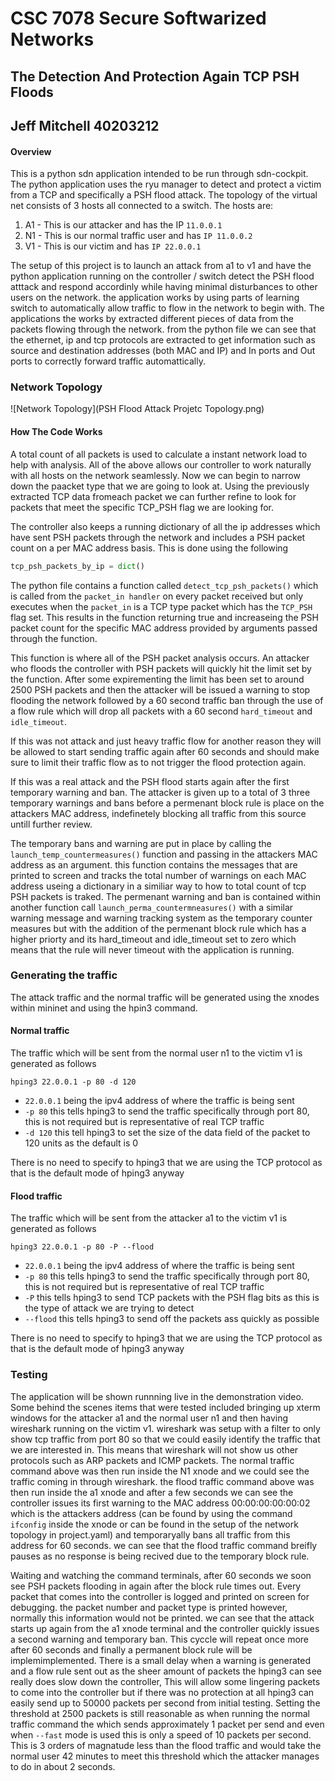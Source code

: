 # CSC 7078 Secure Softwarized Networks
## The Detection And Protection Again TCP PSH Floods
## Jeff Mitchell 40203212

#### Overview

This is a python sdn application intended to be run through sdn-cockpit. The python application uses the ryu manager to detect and protect a victim from a TCP and specifically a PSH flood attack. The topology of the virtual net consists of 3 hosts all connected to a switch. The hosts are:

1. A1 - This is our attacker and has the IP `11.0.0.1`
1. N1 - This is our normal traffic user and has `IP 11.0.0.2`
1. V1 - This is our victim and has `IP 22.0.0.1`

The setup of this project is to launch an attack from a1 to v1 and have the python application running on the controller / switch detect the PSH flood atttack and respond accordinly while having minimal disturbances to other users on the network. the application works by using parts of learning switch to automatically allow traffic to flow in the network to begin with. The applications the works by extracted different pieces of data from the packets flowing through the network. from the python file we can see that the ethernet, ip and tcp protocols are extracted to get information such as source and destination addresses (both MAC and IP) and In ports and Out ports to correctly forward traffic automattically.

### Network Topology

![Network Topology](PSH Flood Attack Projetc Topology.png)

#### How The Code Works

A total count of all packets is used to calculate a instant network load to help with analysis. All of the above allows our controller to work naturally with all hosts on the network seamlessly. Now we can begin to narrow down the paacket type that we are going to look at. Using the previously extracted TCP data fromeach packet we can further refine to look for packets that meet the specific TCP_PSH flag we are looking for.

The controller also keeps a running dictionary of all the ip addresses which have sent PSH packets through the network and includes a PSH packet count on a per MAC address basis. This is done using the following

```python
tcp_psh_packets_by_ip = dict()
```

The python file contains a function called `detect_tcp_psh_packets()` which is called from the `packet_in handler` on every packet received but only executes when the `packet_in` is a TCP type packet which has the `TCP_PSH` flag set. This results in the function returning true and increaseing the PSH packet count for the specific MAC address provided by arguments passed through the function.

This function is where all of the PSH packet analysis occurs. An attacker who floods the controller with PSH packets will quickly hit the limit set by the function. After some expirementing the limit has been set to around 2500 PSH packets and then the attacker will be issued a warning to stop flooding the network followed by a 60 second traffic ban through the use of a flow rule which will drop all packets with a 60 second `hard_timeout` and `idle_timeout`.

If this was not attack and just heavy traffic flow for another reason they will be allowed to start sending traffic again after 60 seconds and should make sure to limit their traffic flow as to not trigger the flood protection again.

If this was a real attack and the PSH flood starts again after the first temporary warning and ban. The attacker is given up to a total of 3 three temporary warnings and bans before a permenant block rule is place on the attackers MAC address, indefinetely blocking all traffic from this source untill further review.

The temporary bans and warning are put in place by calling the `launch_temp_countermeasures()` function and passing in the attackers MAC address as an argument. this function contains the messages that are printed to screen and tracks the total number of warnings on each MAC address useing a dictionary in a similiar way to how to total count of tcp PSH packets is traked. The permenant warning and ban is contained within another function call `launch_perma_countermneasures()` with a similar warning message and warning tracking system as the temporary counter measures but with the addition of the permenant block rule which has a higher priorty and its hard_timeout and idle_timeout set to zero which means that the rule will never timeout with the application is running.


### Generating the traffic

The attack traffic and the normal traffic will be generated using the xnodes within mininet and using the hpin3 command.

#### Normal traffic

The traffic which will be sent from the normal user n1 to the victim v1 is generated as follows

```
hping3 22.0.0.1 -p 80 -d 120
```

- `22.0.0.1` being the ipv4 address of where the traffic is being sent
- `-p 80` this tells hping3 to send the traffic specifically through port 80, this is not required but is representative of real TCP traffic
- `-d 120` this tell hping3 to set the size of the data field of the packet to 120 units as the default is 0

There is no need to specify to hping3 that we are using the TCP protocol as that is the default mode of hping3 anyway

#### Flood traffic

The traffic which will be sent from the attacker a1 to the victim v1 is generated as follows

```
hping3 22.0.0.1 -p 80 -P --flood
```

- `22.0.0.1` being the ipv4 address of where the traffic is being sent
- `-p 80` this tells hping3 to send the traffic specifically through port 80, this is not required but is representative of real TCP traffic
- `-P` this tells hping3 to send TCP packets with the PSH flag bits as this is the type of attack we are trying to detect
- `--flood` this tells hping3 to send off the packets ass quickly as possible

There is no need to specify to hping3 that we are using the TCP protocol as that is the default mode of hping3 anyway

### Testing

The application will be shown runnning live in the demonstration video. Some behind the scenes items that were tested included bringing up xterm windows for the attacker a1 and the normal user n1 and then having wireshark running on the victim v1. wireshark was setup with a filter to only show tcp traffic from port 80 so that we could easily identify the traffic that we are interested in. This means that wireshark will not show us other protocols such as ARP packets and ICMP packets. The normal traffic command above was then run inside the N1 xnode and we could see the traffic coming in through wireshark. the flood traffic command above was then run inside the a1 xnode and after a few seconds we can see the controller issues its first warning to the MAC address 00:00:00:00:00:02 which is the attackers address (can be found by using the command `ifconfig` inside the xnode or can be found in the setup of the network topology in project.yaml) and temporaryally bans all traffic from this address for 60 seconds. we can see that the flood traffic command breifly pauses as no response is being recived due to the temporary block rule.

Waiting and watching the command terminals, after 60 seconds we soon see PSH packets flooding in again after the block rule times out. Every packet that comes into the controller is logged and printed on screen for debugging. the packet number and packet type is printed however, normally this information would not be printed. we can see that the attack starts up again from the a1 xnode terminal and the controller quickly issues a second warning and temporary ban. This cyccle will repeat once more after 60 seconds and finally a permanent block rule will be implemimplemented. There is a small delay when a warning is generated and a flow rule sent out as the sheer amount of packets the hping3 can see really does slow down the controller, This will allow some lingering packets to come into the controller but if there was no protection at all hping3 can easily send up to 50000 packets per second from initial testing. Setting the threshold at 2500 packets is still reasonable as when running the normal traffic command the which sends approximately 1 packet per send and even when `--fast` mode is used this is only a speed of 10 packets per second. This is 3 orders of magnatude less than the flood traffic and would take the normal user 42 minutes to meet this threshold which the attacker manages to do in about 2 seconds.










